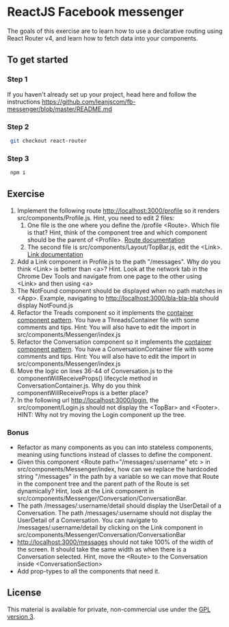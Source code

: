 # ReactJS Facebook messenger

The goals of this exercise are to learn how to use a declarative routing using React Router v4, and learn how to fetch data into your components.

## To get started

### Step 1

If you haven't already set up your project, head here and follow the instructions https://github.com/leanjscom/fb-messenger/blob/master/README.md


### Step 2
```sh
 git checkout react-router
 ```
 
### Step 3
```sh
 npm i
 ```
 
## Exercise

1. Implement the following route [http://localhost:3000/profile](http://localhost:3000/profile) so it renders src/components/Profile.js. Hint, you need to edit 2 files:
    1. One file is the one where you define the /profile &lt;Route&gt;. Which file is that? Hint, think of the component tree and which component should be the parent of &lt;Profile&gt;. [Route documentation](https://reacttraining.com/react-router/web/api/Route)
    2. The second file is src/components/Layout/TopBar.js, edit the &lt;Link&gt;. [Link documentation](https://reacttraining.com/react-router/web/api/Link)
2. Add a Link component in Profile.js to the path "/messages". Why do you think &lt;Link&gt; is better than &lt;a&gt;? Hint. Look at the network tab in the Chrome Dev Tools and navigate from one page to the other using &lt;Link&gt; and then using &lt;a&gt;
3. The NotFound component should be displayed when no path matches in &lt;App&gt;. Example, navigating to [http://localhost:3000/bla-bla-bla](http://localhost:3000/bla-bla-bla) should display NotFound.js
4. Refactor the Treads component so it implements the [container component pattern](https://medium.com/@learnreact/container-components-c0e67432e005). You have a ThreadsContainer file with some comments and tips. Hint: You will also have to edit the import in src/components/Messenger/index.js
5. Refactor the Conversation component so it implements the [container component pattern](https://medium.com/@learnreact/container-components-c0e67432e005). You have a ConversationContainer file with some comments and tips. Hint: You will also have to edit the import in src/components/Messenger/index.js
6. Move the logic on lines 36-44 of Conversation.js to the componentWillReceiveProps() lifecycle method in ConversationContainer.js. Why do you think componentWillReceiveProps is a better place?
7. In the following url [http://localhost:3000/login](http://localhost:3000/login), the src/component/Login.js should not display the &lt;TopBar&gt; and &lt;Footer&gt;. HINT: Why not try moving the Login component up the tree.

### Bonus
- Refactor as many components as you can into stateless components, meaning using functions instead of classes to define the component.
- Given this component &lt;Route path="/messages/:username" etc &gt; in src/components/Messenger/index, how can we replace the hardcoded string "/messages" in the path by a variable so we can move that Route in the component tree and the parent path of the Route is set dynamically? Hint, look at the Link component in src/components/Messenger/Conversation/ConversationBar.
- The path /messages/:username/detail should display the UserDetail of a Conversation. The path /messages/:username should not display the UserDetail of a Conversation. You can navigate to /messages/:username/detail by clicking on the Link component in src/components/Messenger/Conversation/ConversationBar
- [http://localhost:3000/messages](http://localhost:3000/messages) should not take 100% of the width of the screen. It should take the same width as when there is a Conversation selected. Hint, move the &lt;Route&gt; to the Conversation inside &lt;ConversationSection&gt;
- Add prop-types to all the components that need it.

## License

This material is available for private, non-commercial use under the [GPL version 3](http://www.gnu.org/licenses/gpl-3.0-standalone.html).
